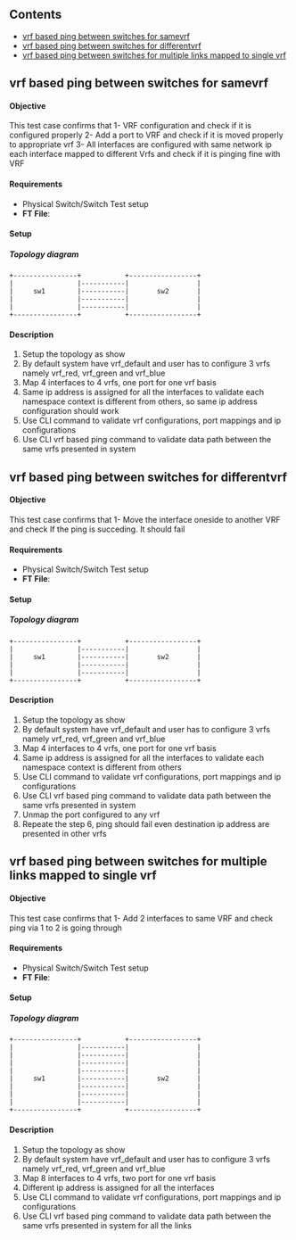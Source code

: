 ## Contents 
   - [vrf based ping between switches for samevrf](#test-vrf-based-ping-between-switches-for-samevrf) 
   - [vrf based ping between switches for differentvrf](#test-vrf-based-ping-between-switches-for-differentvrf) 
   - [vrf based ping between switches for multiple links mapped to single vrf](#test-vrf-based-ping-between-switches-for-multilinks-map-to-singlevrf) 
   ## vrf based ping between switches for samevrf
   #### Objective
   This test case confirms that 
        1- VRF configuration and check if it is configured properly
        2- Add a port to VRF and check if it is moved properly to appropriate vrf
        3- All interfaces are configured with same network ip each interface mapped to different Vrfs and check if it is pinging fine with VRF
   #### Requirements
   - Physical Switch/Switch Test setup
   - **FT File**:
   #### Setup 
   ##### Topology diagram
   ```ditaa
   +----------------+           +-----------------+
   |                |-----------|                 |
   |     sw1        |-----------|       sw2       | 
   |                |-----------|                 |
   |                |-----------|                 |   
   +----------------+           +-----------------+ 
   ``` 
   #### Description 
   1. Setup the topology as show
   2. By default system have vrf_default and user has to configure 3 vrfs namely vrf_red, vrf_green and vrf_blue
   3. Map 4 interfaces to 4 vrfs, one port for one vrf basis
   4. Same ip address is assigned for all the interfaces to validate each namespace context is different from others, so same ip address configuration should work
   5. Use CLI command to validate vrf configurations, port mappings and ip configurations
   6. Use CLI vrf based ping command to validate data path between the same vrfs presented in system

   ## vrf based ping between switches for differentvrf
   #### Objective
   This test case confirms that 
        1- Move the interface oneside to another VRF and check If the ping is succeding. It should fail
   #### Requirements
   - Physical Switch/Switch Test setup
   - **FT File**:
   #### Setup 
   ##### Topology diagram
   ```ditaa
   +----------------+           +-----------------+
   |                |-----------|                 |
   |     sw1        |-----------|       sw2       | 
   |                |-----------|                 |
   |                |-----------|                 |   
   +----------------+           +-----------------+ 
   ``` 
   #### Description 
   1. Setup the topology as show
   2. By default system have vrf_default and user has to configure 3 vrfs namely vrf_red, vrf_green and vrf_blue
   3. Map 4 interfaces to 4 vrfs, one port for one vrf basis
   4. Same ip address is assigned for all the interfaces to validate each namespace context is different from others
   5. Use CLI command to validate vrf configurations, port mappings and ip configurations
   6. Use CLI vrf based ping command to validate data path between the same vrfs presented in system
   7. Unmap the port configured to any vrf
   8. Repeate the step 6, ping should fail even destination ip address are presented in other vrfs

   ## vrf based ping between switches for multiple links mapped to single vrf
   #### Objective
   This test case confirms that 
        1- Add 2 interfaces to same VRF and check ping via 1 to 2 is going through
   #### Requirements
   - Physical Switch/Switch Test setup
   - **FT File**:
   #### Setup 
   ##### Topology diagram
   ```ditaa
   +----------------+           +-----------------+
   |                |-----------|                 |
   |                |-----------|                 | 
   |                |-----------|                 |
   |                |-----------|                 |
   |     sw1        |-----------|       sw2       |
   |                |-----------|                 |
   |                |-----------|                 |
   |                |-----------|                 |
   +----------------+           +-----------------+ 
   ``` 
   #### Description 
   1. Setup the topology as show
   2. By default system have vrf_default and user has to configure 3 vrfs namely vrf_red, vrf_green and vrf_blue
   3. Map 8 interfaces to 4 vrfs, two port for one vrf basis
   4. Different ip address is assigned for all the interfaces
   5. Use CLI command to validate vrf configurations, port mappings and ip configurations
   6. Use CLI vrf based ping command to validate data path between the same vrfs presented in system for all the links

